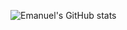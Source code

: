 ![Emanuel's GitHub stats](https://github-readme-stats.vercel.app/api?username=emanu-dev&count_private=true&show_icons=true&theme=tokyonight)
